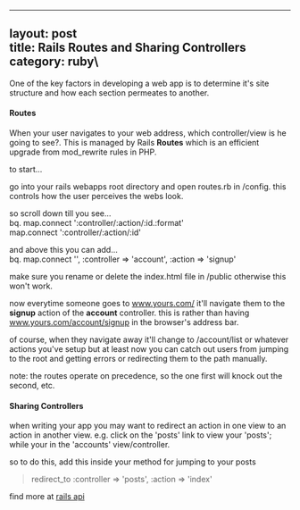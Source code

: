 ------------------------------------------------------------------------

layout: post\
title: Rails Routes and Sharing Controllers\
category: ruby\
----

One of the key factors in developing a web app is to determine it's site
structure and how each section permeates to another.

#### Routes

When your user navigates to your web address, which controller/view is
he going to see?. This is managed by Rails **Routes** which is an
efficient upgrade from mod\_rewrite rules in PHP.

to start...

go into your rails webapps root directory and open routes.rb in /config.
this controls how the user perceives the webs look.

so scroll down till you see...\
bq. map.connect ':controller/:action/:id.:format'\
map.connect ':controller/:action/:id'

and above this you can add...\
bq. map.connect '', :controller =\> 'account', :action =\> 'signup'

make sure you rename or delete the index.html file in /public otherwise
this won't work.

now everytime someone goes to www.yours.com/ it'll navigate them to the
**signup** action of the **account** controller. this is rather than
having www.yours.com/account/signup in the browser's address bar.

of course, when they navigate away it'll change to /account/list or
whatever actions you've setup but at least now you can catch out users
from jumping to the root and getting errors or redirecting them to the
path manually.

note: the routes operate on precedence, so the one first will knock out
the second, etc.

#### Sharing Controllers

when writing your app you may want to redirect an action in one view to
an action in another view. e.g. click on the 'posts' link to view your
'posts'; while your in the 'accounts' view/controller.

so to do this, add this inside your method for jumping to your posts

> redirect\_to :controller =\> 'posts', :action =\> 'index'

find more at [rails
api](http://api.rubyonrails.org/classes/ActionController/Base.html#M000262)
